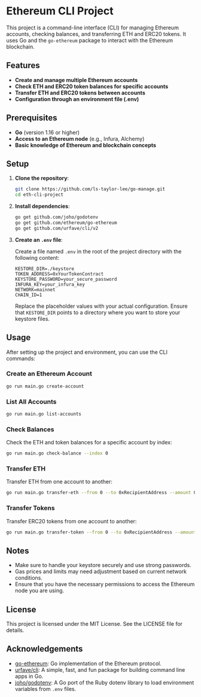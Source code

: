 # Ethereum CLI Project

This project is a command-line interface (CLI) for managing Ethereum accounts, checking balances, and transferring ETH and ERC20 tokens. It uses Go and the `go-ethereum` package to interact with the Ethereum blockchain.

## Features

- **Create and manage multiple Ethereum accounts**
- **Check ETH and ERC20 token balances for specific accounts**
- **Transfer ETH and ERC20 tokens between accounts**
- **Configuration through an environment file (.env)**

## Prerequisites

- **Go** (version 1.16 or higher)
- **Access to an Ethereum node** (e.g., Infura, Alchemy)
- **Basic knowledge of Ethereum and blockchain concepts**

## Setup

1. **Clone the repository**:

   ```bash
   git clone https://github.com/ls-taylor-lee/go-manage.git
   cd eth-cli-project
   ```

2. **Install dependencies**:

   ```bash
   go get github.com/joho/godotenv
   go get github.com/ethereum/go-ethereum
   go get github.com/urfave/cli/v2
   ```

3. **Create an `.env` file**:

   Create a file named `.env` in the root of the project directory with the following content:

   ```plaintext
   KESTORE_DIR=./keystore
   TOKEN_ADDRESS=0xYourTokenContract
   KEYSTORE_PASSWORD=your_secure_password
   INFURA_KEY=your_infura_key
   NETWORK=mainnet
   CHAIN_ID=1
   ```

   Replace the placeholder values with your actual configuration. Ensure that `KESTORE_DIR` points to a directory where you want to store your keystore files.

## Usage

After setting up the project and environment, you can use the CLI commands:

### Create an Ethereum Account

```bash
go run main.go create-account
```

### List All Accounts

```bash
go run main.go list-accounts
```

### Check Balances

Check the ETH and token balances for a specific account by index:

```bash
go run main.go check-balance --index 0
```

### Transfer ETH

Transfer ETH from one account to another:

```bash
go run main.go transfer-eth --from 0 --to 0xRecipientAddress --amount 0.1
```

### Transfer Tokens

Transfer ERC20 tokens from one account to another:

```bash
go run main.go transfer-token --from 0 --to 0xRecipientAddress --amount 1
```

## Notes

- Make sure to handle your keystore securely and use strong passwords.
- Gas prices and limits may need adjustment based on current network conditions.
- Ensure that you have the necessary permissions to access the Ethereum node you are using.

## License

This project is licensed under the MIT License. See the LICENSE file for details.

## Acknowledgements

- [go-ethereum](https://github.com/ethereum/go-ethereum): Go implementation of the Ethereum protocol.
- [urfave/cli](https://github.com/urfave/cli): A simple, fast, and fun package for building command line apps in Go.
- [joho/godotenv](https://github.com/joho/godotenv): A Go port of the Ruby dotenv library to load environment variables from `.env` files.
